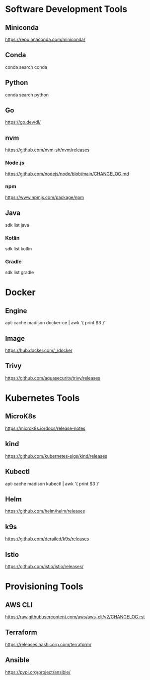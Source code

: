 # Software Development Tools

## Miniconda

https://repo.anaconda.com/miniconda/

## Conda

conda search conda

## Python

conda search python

## Go

https://go.dev/dl/

## nvm

https://github.com/nvm-sh/nvm/releases

### Node.js

https://github.com/nodejs/node/blob/main/CHANGELOG.md

### npm

https://www.npmjs.com/package/npm

## Java

sdk list java

### Kotlin

sdk list kotlin

### Gradle

sdk list gradle

# Docker

## Engine

apt-cache madison docker-ce | awk '{ print $3 }'

## Image

https://hub.docker.com/_/docker

## Trivy

https://github.com/aquasecurity/trivy/releases

# Kubernetes Tools

## MicroK8s

https://microk8s.io/docs/release-notes

## kind

https://github.com/kubernetes-sigs/kind/releases

## Kubectl

apt-cache madison kubectl | awk '{ print $3 }'

## Helm

https://github.com/helm/helm/releases

## k9s

https://github.com/derailed/k9s/releases

## Istio

https://github.com/istio/istio/releases/

# Provisioning Tools

## AWS CLI

https://raw.githubusercontent.com/aws/aws-cli/v2/CHANGELOG.rst

## Terraform

https://releases.hashicorp.com/terraform/

## Ansible

https://pypi.org/project/ansible/
